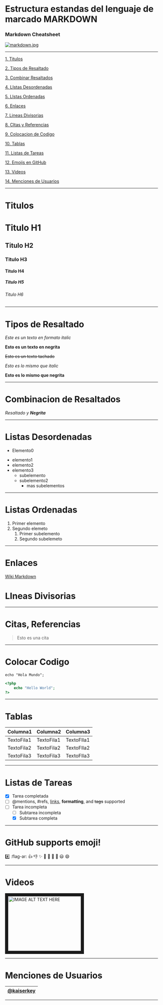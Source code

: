 # Estructura estandas del lenguaje de marcado **MARKDOWN**
### Markdown Cheatsheet
<!-- Agregar IMagenes -->
[![markdown.jpg](https://i.postimg.cc/nzSPWWxh/markdown.jpg)](https://postimg.cc/YGgRGbj5)
___

<!-- Anclas internas hacia encabezados -->

[1. Titulos](#titulos)

[2. Tipos de Resaltado](#tipos-de-resaltado)

[3. Combinar Resaltados](#combinacion-de-resaltados)

[4. LIstas Desordenadas](#listas-desordenadas)

[5. LIstas Ordenadas](#listas-ordenadas)

[6. Enlaces](#enlaces)

[7. Lineas Divisorias](#lineas-divisorias)

[8. CItas y Referencias](#citas-referencias)

[9. Colocacion de Codigo](#colocar-codigo)

[10. Tablas](#tablas)

[11. Listas de Tareas](#listas-de-tareas)

[12. Emojis en GitHub](#github-supports-emoji)

[13. Videos](#videos)

[14. Menciones de Usuarios](#menciones-de-usuarios)


<!-- Tutulos -->
___

# Titulos

# Titulo H1
## Titulo H2
### Titulo H3
#### Titulo H4
##### Titulo H5
###### Titulo H6

<!-- Tipos de resaltado -->
___
# Tipos de Resaltado

*Este es un texto en formato italic*

**Esto es un texto en negrita**

~~Esto es un texto tachado~~

_Esto es lo mismo que italic_

__Esto es lo mismo que negrita__


<!-- Combinando resaltados -->

___
# Combinacion de Resaltados

*Resaltado y **Negrita***

<!-- Listas desordenadas UL -->
___

# Listas Desordenadas

- Elemento0
* elemento1
* elemento2
* elemento3
  * subelemento
  * subelemento2
    * mas subelementos

<!-- LIstas ordenadas OL -->
___

# Listas Ordenadas

1. Primer elemento
2. Segundo elemeto
   1. Primer subelemento
   2. Segundo subelemeto
___
<!-- Enlaces -->

# Enlaces


[Wiki Markdown](https://es.wikipedia.org/wiki/Markdown "Pagina web de Markdown")
<!-- Linea divisiora -->
# LIneas Divisorias
---
<!-- Citas, referencias -->
# Citas, Referencias

> Esto es una cita

<!-- Colocar codigo -->
___

# Colocar Codigo

`echo "Hola Mundo";`

```php
<?php
    echo "Hello World";
?>

```
___
<!-- Generar tablas -->

# Tablas

|Columna1|Columna2|Columna3|
|--------|--------|--------|
|TextoFila1|TextoFila1|TextoFIla1|
|TextoFila2|TextoFila2|TextoFIla2|
|TextoFila3|TextoFila3|TextoFIla3|
___

<!-- Listas de tareas -->

# Listas de Tareas

- [x] Tarea completada
- [ ] @mentions, #refs, [links](),
**formatting**, and <del>tags</del>
supported
- [ ] Tarea incompleta
  - [ ] Subtarea incompleta
  - [x] Subtarea completa

<!-- Emoji -->
___

# GitHub supports emoji!

:hash: :flag-ar:
:+1: :-1: :sparkles: :camel: :tada:
:rocket: :metal: :smiley: :smile: 

<!-- Videos de youtube con html-->
___

# Videos

<a href="http://www.youtube.com/watch?feature=player_embedded&v=YOUTUBE_VIDEO_ID_HERE
" target="_blank"><img src="http://img.youtube.com/vi/YOUTUBE_VIDEO_ID_HERE/0.jpg" 
alt="IMAGE ALT TEXT HERE" width="240" height="180" border="10" /></a>

<!-- Menciones nombres de usuarios -->
___

# Menciones de Usuarios

 |[@kaiserkey](https://github.com/kaiserkey)|
 | - |

 ___